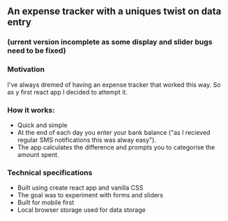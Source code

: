 ## An expense tracker with a uniques twist on data entry

### (urrent version incomplete as some display and slider bugs need to be fixed)

### Motivation
I've always  dremed of having an expense tracker that worked this way. So as y first react app I decided to attempt it.

### How it works:
- Quick and simple
- At the end of each day you enter your bank balance ("as I recieved regular SMS notifications this was alway easy").
- The app calculates the difference and prompts you to categorise the amount spent.

### Technical specifications
- Built using create react app and vanilla CSS
- The goal was to experiment with forms and sliders
- Built for mobile first
- Local browser storage used for data storage

